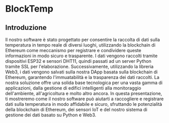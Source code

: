 # BlockTemp

## Introduzione
Il nostro software è stato progettato per consentire la raccolta di dati sulla temperatura in tempo reale di diversi luoghi, utilizzando la blockchain di Ethereum come meccanismo per registrare e condividere queste informazioni in modo sicuro e trasparente. I dati vengono raccolti tramite dispositivi ESP32 e sensori DHT11, quindi passati ad un server Python tramite SSL per l'elaborazione. Successivamente, utilizzando la libreria Web3, i dati vengono salvati sulla nostra DApp basata sulla blockchain di Ethereum, garantendo l'immuatabilità e la trasparenza dei dati raccolti. La nostra soluzione offre una solida base tecnologica per una vasta gamma di applicazioni, dalla gestione di edifici intelligenti alla monitoraggio dell'ambiente, all'agricoltura e molto altro ancora. In questa presentazione, ti mostreremo come il nostro software può aiutarti a raccogliere e registrare dati sulla temperatura in modo affidabile e sicuro, sfruttando le potenzialità della blockchain di Ethereum, dei sensori IoT e del nostro sistema di gestione dei dati basato su Python e Web3.
